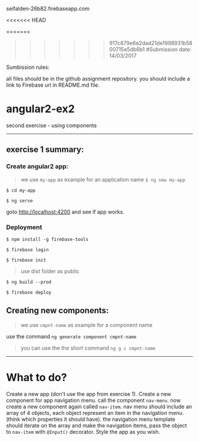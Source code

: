 
seifalden-26b82.firebaseapp.com

<<<<<<< HEAD


=======
>>>>>>> 917c879e6e2dad21de1998931b5800715e5db6b1
#Submission date:
14/03/2017

Sumbission rules:

all files should be in the github assignment repository.
you should include a link to Firebase url in README.md file.

# angular2-ex2
second exercise - using components

---

## exercise 1 summary:
### Create angular2 app:
> we use `my-app` as example for an application name
`$ ng new my-app`

`$ cd my-app`

`$ ng serve`

goto [http://localhost:4200](http://localhost:4200) and see if app works.

### Deployment

`$ npm install -g firebase-tools`

`$ firebase login`

`$ firebase init`
> use dist folder as public

`$ ng build --prod`

`$ firebase deploy`

## Creating new components:
> we use `cmpnt-name` as example for a component name

use the command `ng generate component cmpnt-name`
> you can use the the short command `ng g c cmpnt-name`

---
# What to do?
Create a new app (don't use the app from exercise 1).
Create a new component for app navigation menu. call the component `nav-menu`.
now create a new component again called `nav-item`.
nav menu should include an array of 4 objects, each object represent an item in the navigation menu. (think which properties it should have). the navigation menu template should iterate on the array and make the navigation items, pass the object to `nav-item` with `@Input()` decorator.
Style the app as you wish.

